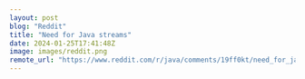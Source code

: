 ```yaml
---
layout: post
blog: "Reddit"
title: "Need for Java streams"
date: 2024-01-25T17:41:48Z
image: images/reddit.png
remote_url: "https://www.reddit.com/r/java/comments/19ff0kt/need_for_java_streams/"
---
```

